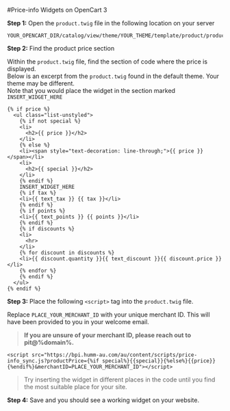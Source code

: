 #Price-info Widgets on OpenCart 3

**Step 1:** 
Open the ```product.twig``` file in the following location on your server<br>
```
YOUR_OPENCART_DIR/catalog/view/theme/YOUR_THEME/template/product/product.twig
```
**Step 2:** Find the product price section<br>

Within the ```product.twig``` file, find the section of code where the price is displayed.</br>
Below is an excerpt from the ```product.twig``` found in the default theme. Your theme may be different.</br>
Note that you would place the widget in the section marked ```INSERT_WIDGET_HERE```
```
{% if price %}
  <ul class="list-unstyled">
    {% if not special %}
    <li>
      <h2>{{ price }}</h2>
    </li>
    {% else %}
    <li><span style="text-decoration: line-through;">{{ price }}</span></li>
    <li>
      <h2>{{ special }}</h2>
    </li>
    {% endif %}
    INSERT_WIDGET_HERE
    {% if tax %}
    <li>{{ text_tax }} {{ tax }}</li>
    {% endif %}
    {% if points %}
    <li>{{ text_points }} {{ points }}</li>
    {% endif %}
    {% if discounts %}
    <li>
      <hr>
    </li>
    {% for discount in discounts %}
    <li>{{ discount.quantity }}{{ text_discount }}{{ discount.price }}</li>
    {% endfor %}
    {% endif %}
  </ul>
{% endif %}
```
**Step 3:** Place the following ```<script>``` tag into the ```product.twig``` file.<br>

Replace <code>PLACE_YOUR_MERCHANT_ID</code> with your unique merchant ID. This will have been provided to you in your welcome email.

> **If you are unsure of your merchant ID, please reach out to pit@%domain%.**

```
<script src="https://bpi.humm-au.com/au/content/scripts/price-info_sync.js?productPrice={%if special%}{{special}}{%else%}{{price}}{%endif%}&merchantID=PLACE_YOUR_MERCHANT_ID"></script>
```

> Try inserting the widget in different places in the code until you find the most suitable place for your site.

**Step 4:** Save and you should see a working widget on your website.
